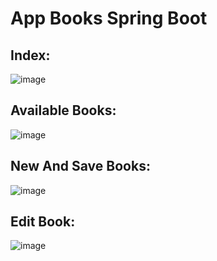 # App Books Spring Boot
## Index:
![image](https://github.com/emiliobs/AppBooksSpringBoot/assets/3122465/cd109565-d18f-4055-8ca8-e9b6c93ad70e)

## Available Books:

![image](https://github.com/emiliobs/AppBooksSpringBoot/assets/3122465/098fca76-619b-4c25-8ed4-3afc5fe8a69d)

## New And Save Books:

![image](https://github.com/emiliobs/AppBooksSpringBoot/assets/3122465/f6d3c74c-ca4a-42ed-bd2c-dbc76bab105b)

## Edit Book:

![image](https://github.com/emiliobs/AppBooksSpringBoot/assets/3122465/78255ce5-9331-4174-ae4a-871492abb36c)



